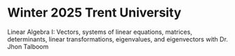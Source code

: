 # Winter 2025 Trent University

Linear Algebra I: Vectors, systems of linear equations, matrices, determinants, linear transformations, eigenvalues, and eigenvectors with Dr. Jhon Talboom

